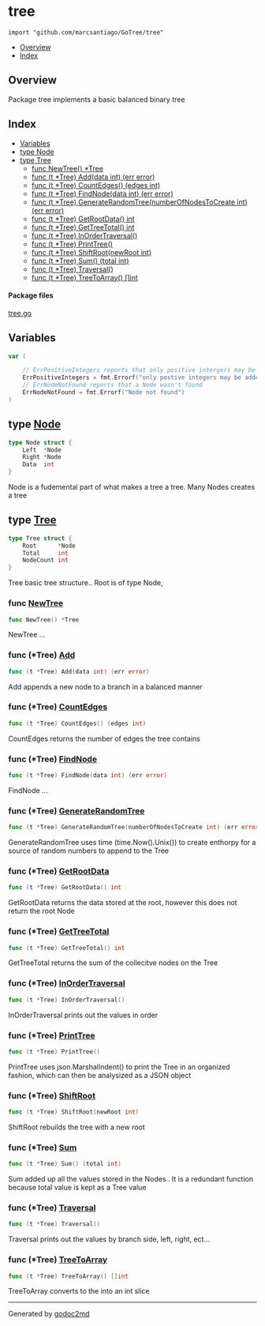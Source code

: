 

# tree
`import "github.com/marcsantiago/GoTree/tree"`

* [Overview](#pkg-overview)
* [Index](#pkg-index)

## <a name="pkg-overview">Overview</a>
Package tree implements a basic balanced binary tree




## <a name="pkg-index">Index</a>
* [Variables](#pkg-variables)
* [type Node](#Node)
* [type Tree](#Tree)
  * [func NewTree() *Tree](#NewTree)
  * [func (t *Tree) Add(data int) (err error)](#Tree.Add)
  * [func (t *Tree) CountEdges() (edges int)](#Tree.CountEdges)
  * [func (t *Tree) FindNode(data int) (err error)](#Tree.FindNode)
  * [func (t *Tree) GenerateRandomTree(numberOfNodesToCreate int) (err error)](#Tree.GenerateRandomTree)
  * [func (t *Tree) GetRootData() int](#Tree.GetRootData)
  * [func (t *Tree) GetTreeTotal() int](#Tree.GetTreeTotal)
  * [func (t *Tree) InOrderTraversal()](#Tree.InOrderTraversal)
  * [func (t *Tree) PrintTree()](#Tree.PrintTree)
  * [func (t *Tree) ShiftRoot(newRoot int)](#Tree.ShiftRoot)
  * [func (t *Tree) Sum() (total int)](#Tree.Sum)
  * [func (t *Tree) Traversal()](#Tree.Traversal)
  * [func (t *Tree) TreeToArray() []int](#Tree.TreeToArray)


#### <a name="pkg-files">Package files</a>
[tree.go](/src/github.com/marcsantiago/GoTree/tree/tree.go) 



## <a name="pkg-variables">Variables</a>
``` go
var (

    // ErrPositiveIntegers reports that only positive intergers may be added to the tree
    ErrPositiveIntegers = fmt.Errorf("only postive integers may be added")
    // ErrNodeNotFound reports that a Node wasn't found
    ErrNodeNotFound = fmt.Errorf("Node not found")
)
```



## <a name="Node">type</a> [Node](/src/target/tree.go?s=219:276#L3)
``` go
type Node struct {
    Left  *Node
    Right *Node
    Data  int
}
```
Node is a fudemental part of what makes a tree a tree. Many Nodes creates a tree










## <a name="Tree">type</a> [Tree](/src/target/tree.go?s=331:398#L10)
``` go
type Tree struct {
    Root      *Node
    Total     int
    NodeCount int
}
```
Tree basic tree structure.. Root is of type Node,







### <a name="NewTree">func</a> [NewTree](/src/target/tree.go?s=1909:1929#L44)
``` go
func NewTree() *Tree
```
NewTree ...





### <a name="Tree.Add">func</a> (\*Tree) [Add](/src/target/tree.go?s=2536:2576#L77)
``` go
func (t *Tree) Add(data int) (err error)
```
Add appends a new node to a branch in a balanced manner




### <a name="Tree.CountEdges">func</a> (\*Tree) [CountEdges](/src/target/tree.go?s=4877:4916#L200)
``` go
func (t *Tree) CountEdges() (edges int)
```
CountEdges returns the number of edges the tree contains




### <a name="Tree.FindNode">func</a> (\*Tree) [FindNode](/src/target/tree.go?s=1969:2014#L49)
``` go
func (t *Tree) FindNode(data int) (err error)
```
FindNode ...




### <a name="Tree.GenerateRandomTree">func</a> (\*Tree) [GenerateRandomTree](/src/target/tree.go?s=5624:5696#L237)
``` go
func (t *Tree) GenerateRandomTree(numberOfNodesToCreate int) (err error)
```
GenerateRandomTree uses time (time.Now().Unix()) to create enthorpy for a source of random numbers to append to the Tree




### <a name="Tree.GetRootData">func</a> (\*Tree) [GetRootData](/src/target/tree.go?s=6022:6054#L252)
``` go
func (t *Tree) GetRootData() int
```
GetRootData returns the data stored at the root, however this does not return the root Node




### <a name="Tree.GetTreeTotal">func</a> (\*Tree) [GetTreeTotal](/src/target/tree.go?s=6148:6181#L257)
``` go
func (t *Tree) GetTreeTotal() int
```
GetTreeTotal returns the sum of the collecitve nodes on the Tree




### <a name="Tree.InOrderTraversal">func</a> (\*Tree) [InOrderTraversal](/src/target/tree.go?s=3228:3261#L115)
``` go
func (t *Tree) InOrderTraversal()
```
InOrderTraversal prints out the values in order




### <a name="Tree.PrintTree">func</a> (\*Tree) [PrintTree](/src/target/tree.go?s=7287:7313#L312)
``` go
func (t *Tree) PrintTree()
```
PrintTree uses json.MarshalIndent() to print the Tree in an organized fashion, which can then be analysized as a JSON
object




### <a name="Tree.ShiftRoot">func</a> (\*Tree) [ShiftRoot](/src/target/tree.go?s=7013:7050#L300)
``` go
func (t *Tree) ShiftRoot(newRoot int)
```
ShiftRoot rebuilds the tree with a new root




### <a name="Tree.Sum">func</a> (\*Tree) [Sum](/src/target/tree.go?s=4225:4257#L164)
``` go
func (t *Tree) Sum() (total int)
```
Sum added up all the values stored in the Nodes.. It is a redundant function because total value is kept as a Tree
value




### <a name="Tree.Traversal">func</a> (\*Tree) [Traversal](/src/target/tree.go?s=3716:3742#L139)
``` go
func (t *Tree) Traversal()
```
Traversal prints out the values by branch side, left, right, ect...




### <a name="Tree.TreeToArray">func</a> (\*Tree) [TreeToArray](/src/target/tree.go?s=6252:6286#L262)
``` go
func (t *Tree) TreeToArray() []int
```
TreeToArray converts to the into an int slice








- - -
Generated by [godoc2md](http://godoc.org/github.com/davecheney/godoc2md)
